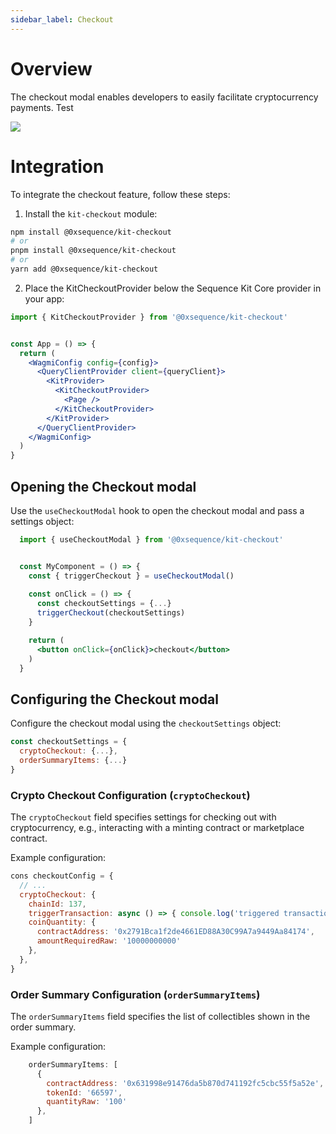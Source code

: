 ```yaml
---
sidebar_label: Checkout
---
```


# Overview
The checkout modal enables developers to easily facilitate cryptocurrency payments. Test

<div class="text--center">
  <img src="/img/kit/checkout-modal.png" />
</div>

# Integration
To integrate the checkout feature, follow these steps:
1. Install the `kit-checkout` module:

```bash
npm install @0xsequence/kit-checkout
# or
pnpm install @0xsequence/kit-checkout
# or
yarn add @0xsequence/kit-checkout
```

2. Place the KitCheckoutProvider below the Sequence Kit Core provider in your app:

```jsx
import { KitCheckoutProvider } from '@0xsequence/kit-checkout'


const App = () => {
  return (
    <WagmiConfig config={config}>
      <QueryClientProvider client={queryClient}> 
        <KitProvider>
          <KitCheckoutProvider>
            <Page />
          </KitCheckoutProvider>
        </KitProvider>
      </QueryClientProvider>
    </WagmiConfig>
  )
}
```
## Opening the Checkout modal
Use the `useCheckoutModal` hook to open the checkout modal and pass a settings object:


```jsx
  import { useCheckoutModal } from '@0xsequence/kit-checkout'


  const MyComponent = () => {
    const { triggerCheckout } = useCheckoutModal()
  
    const onClick = () => {
      const checkoutSettings = {...}
      triggerCheckout(checkoutSettings)
    }

    return (
      <button onClick={onClick}>checkout</button>
    )
  }
```


## Configuring the Checkout modal
Configure the checkout modal using the `checkoutSettings` object:


```jsx
const checkoutSettings = {
  cryptoCheckout: {...},
  orderSummaryItems: {...}
}
```

### Crypto Checkout Configuration (`cryptoCheckout`)
The `cryptoCheckout` field specifies settings for checking out with cryptocurrency, e.g., interacting with a minting contract or marketplace contract.

Example configuration:

```jsx
cons checkoutConfig = {
  // ...
  cryptoCheckout: {
    chainId: 137,
    triggerTransaction: async () => { console.log('triggered transaction') },
    coinQuantity: {
      contractAddress: '0x2791Bca1f2de4661ED88A30C99A7a9449Aa84174',
      amountRequiredRaw: '10000000000'
    },
  },
}
```

### Order Summary Configuration (`orderSummaryItems`)
The `orderSummaryItems` field specifies the list of collectibles shown in the order summary.

Example configuration:

```jsx
    orderSummaryItems: [
      {
        contractAddress: '0x631998e91476da5b870d741192fc5cbc55f5a52e',
        tokenId: '66597',
        quantityRaw: '100'
      },
    ]
```